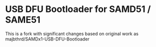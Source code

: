 USB DFU Bootloader for SAMD51 / SAME51 
======================================

This is a fork with significant changes based on original work as majbthrd/SAMDx1-USB-DFU-Bootloader
